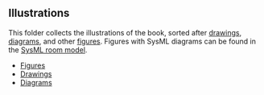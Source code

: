 ## Illustrations

This folder collects the illustrations of the book, sorted after [drawings](Drawings), [diagrams](Diagrams), and other [figures](Figures). 
Figures with SysML diagrams can be found in the [SysML room model](../ModelDescriptions/RoomModelSysML).

* [Figures](Figures)
* [Drawings](Drawings)
* [Diagrams](Diagrams)
